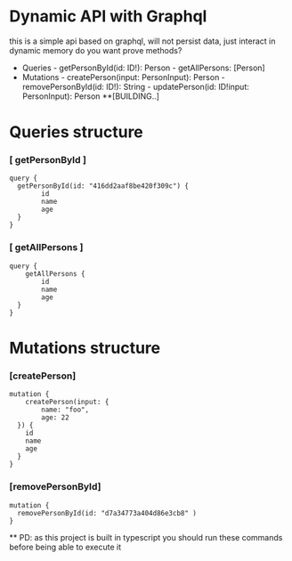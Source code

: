 # Dynamic API with Graphql

this is a simple api based on graphql, will not persist data, just interact in dynamic memory
do you want prove methods?

  - Queries
        - getPersonById(id: ID!): Person
        - getAllPersons: [Person]
  - Mutations
        - createPerson(input: PersonInput): Person
        - removePersonById(id: ID!): String
        - updatePerson(id: ID!input: PersonInput): Person   **[BUILDING..]
 

# Queries  structure
###  [ getPersonById ]
```
query {
  getPersonById(id: "416dd2aaf8be420f309c") {
        id
        name
        age
  }
}
```
###  [ 	getAllPersons ]
```
query {
	getAllPersons {
        id
        name
        age
  }
}
```

# Mutations structure
###   [createPerson]
```
mutation {
	createPerson(input: {
  	    name: "foo", 
    	age: 22
  }) {
    id
    name
    age
  }
}
```
###    [removePersonById]
```
mutation {
  removePersonById(id: "d7a34773a404d86e3cb8" )
}
```
** PD:  as this project is built in typescript you should run these commands before being able to         execute it
